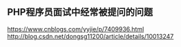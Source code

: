 ## PHP程序员面试中经常被提问的问题

https://www.cnblogs.com/yyjie/p/7409936.html
http://blog.csdn.net/dongsg11200/article/details/10013247
